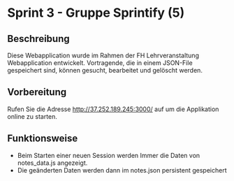 # Sprint 3 - Gruppe Sprintify (5)

## Beschreibung
Diese Webapplication wurde im Rahmen der FH Lehrveranstaltung Webapplication entwickelt. Vortragende, die in einem JSON-File gespeichert sind, können gesucht, bearbeitet und gelöscht werden.

## Vorbereitung
Rufen Sie die Adresse http://37.252.189.245:3000/ auf um die Applikation online zu starten.

## Funktionsweise
* Beim Starten einer neuen Session werden Immer die Daten von notes_data.js angezeigt.
* Die geänderten Daten werden dann im notes.json persistent gespeichert
